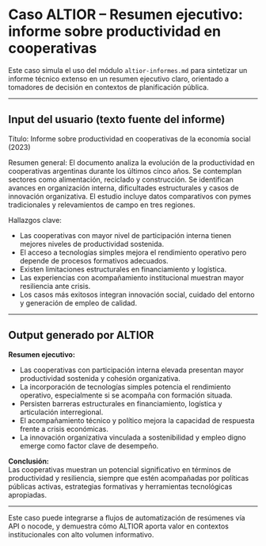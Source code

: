 # Caso ALTIOR – Resumen ejecutivo: informe sobre productividad en cooperativas

Este caso simula el uso del módulo `altior-informes.md` para sintetizar un informe técnico extenso en un resumen ejecutivo claro, orientado a tomadores de decisión en contextos de planificación pública.

---

## Input del usuario (texto fuente del informe)

Título: Informe sobre productividad en cooperativas de la economía social (2023)

Resumen general:
El documento analiza la evolución de la productividad en cooperativas argentinas durante los últimos cinco años. Se contemplan sectores como alimentación, reciclado y construcción. Se identifican avances en organización interna, dificultades estructurales y casos de innovación organizativa. El estudio incluye datos comparativos con pymes tradicionales y relevamientos de campo en tres regiones.

Hallazgos clave:
- Las cooperativas con mayor nivel de participación interna tienen mejores niveles de productividad sostenida.
- El acceso a tecnologías simples mejora el rendimiento operativo pero depende de procesos formativos adecuados.
- Existen limitaciones estructurales en financiamiento y logística.
- Las experiencias con acompañamiento institucional muestran mayor resiliencia ante crisis.
- Los casos más exitosos integran innovación social, cuidado del entorno y generación de empleo de calidad.

---

## Output generado por ALTIOR

**Resumen ejecutivo:**

- Las cooperativas con participación interna elevada presentan mayor productividad sostenida y cohesión organizativa.
- La incorporación de tecnologías simples potencia el rendimiento operativo, especialmente si se acompaña con formación situada.
- Persisten barreras estructurales en financiamiento, logística y articulación interregional.
- El acompañamiento técnico y político mejora la capacidad de respuesta frente a crisis económicas.
- La innovación organizativa vinculada a sostenibilidad y empleo digno emerge como factor clave de desempeño.

**Conclusión:**  
Las cooperativas muestran un potencial significativo en términos de productividad y resiliencia, siempre que estén acompañadas por políticas públicas activas, estrategias formativas y herramientas tecnológicas apropiadas.

---

Este caso puede integrarse a flujos de automatización de resúmenes vía API o nocode, y demuestra cómo ALTIOR aporta valor en contextos institucionales con alto volumen informativo.

